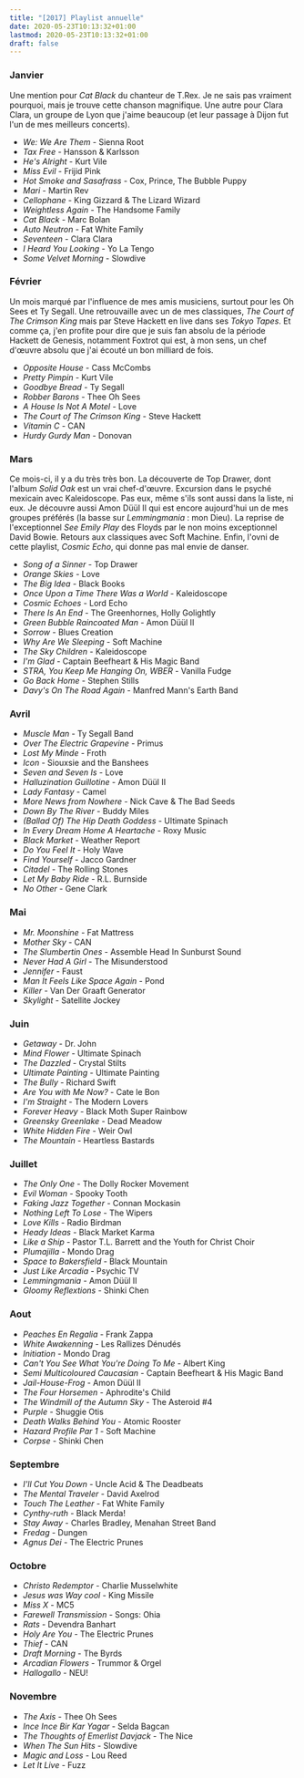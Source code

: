 ```yaml
---
title: "[2017] Playlist annuelle"
date: 2020-05-23T10:13:32+01:00
lastmod: 2020-05-23T10:13:32+01:00
draft: false
---
```


### Janvier

Une mention pour *Cat Black* du chanteur de T.Rex. Je ne sais pas vraiment pourquoi, mais je trouve cette chanson magnifique. Une autre pour Clara Clara, un groupe de Lyon que j'aime beaucoup (et leur passage à Dijon fut l'un de mes meilleurs concerts).

* *We: We Are Them* - Sienna Root
* *Tax Free* - Hansson & Karlsson
* *He's Alright* - Kurt Vile
* *Miss Evil* - Frijid Pink
* *Hot Smoke and Sasafrass* - Cox, Prince, The Bubble Puppy
* *Mari* - Martin Rev
* *Cellophane* - King Gizzard & The Lizard Wizard
* *Weightless Again* - The Handsome Family
* *Cat Black* - Marc Bolan
* *Auto Neutron* - Fat White Family
* *Seventeen* - Clara Clara
* *I Heard You Looking* - Yo La Tengo
* *Some Velvet Morning* - Slowdive

### Février

Un mois marqué par l'influence de mes amis musiciens, surtout pour les Oh Sees et Ty Segall. Une retrouvaille avec un de mes classiques, *The Court of The Crimson King* mais par Steve Hackett en live dans ses *Tokyo Tapes*. Et comme ça, j'en profite pour dire que je suis fan absolu de la période Hackett de Genesis, notamment Foxtrot qui est, à mon sens, un chef d'œuvre absolu que j'ai écouté un bon milliard de fois.

* *Opposite House* - Cass McCombs
* *Pretty Pimpin* - Kurt Vile
* *Goodbye Bread* - Ty Segall
* *Robber Barons* - Thee Oh Sees
* *A House Is Not A Motel* - Love
* *The Court of The Crimson King* - Steve Hackett
* *Vitamin C* - CAN
* *Hurdy Gurdy Man* - Donovan

### Mars

Ce mois-ci, il y a du très très bon. La découverte de Top Drawer, dont l'album *Solid Oak* est un vrai chef-d'œuvre. Excursion dans le psyché mexicain avec Kaleidoscope. Pas eux, même s'ils sont aussi dans la liste, ni eux. Je découvre aussi Amon Düül II qui est encore aujourd'hui un de mes groupes préférés (la basse sur *Lemmingmania* : mon Dieu). La reprise de l'exceptionnel *See Emily Play* des Floyds par le non moins exceptionnel David Bowie. Retours aux classiques avec Soft Machine. Enfin, l'ovni de cette playlist, *Cosmic Echo*, qui donne pas mal envie de danser.

* *Song of a Sinner* - Top Drawer
* *Orange Skies* - Love
* *The Big Idea* - Black Books
* *Once Upon a Time There Was a World* - Kaleidoscope
* *Cosmic Echoes* - Lord Echo
* *There Is An End* - The Greenhornes, Holly Golightly
* *Green Bubble Raincoated Man* - Amon Düül II
* *Sorrow* - Blues Creation
* *Why Are We Sleeping* - Soft Machine
* *The Sky Children* - Kaleidoscope
* *I'm Glad* - Captain Beefheart & His Magic Band
* *STRA, You Keep Me Hanging On, WBER* - Vanilla Fudge
* *Go Back Home* - Stephen Stills
* *Davy's On The Road Again* - Manfred Mann's Earth Band

### Avril

* *Muscle Man* - Ty Segall Band
* *Over The Electric Grapevine* - Primus
* *Lost My Minde* - Froth
* *Icon* - Siouxsie and the Banshees
* *Seven and Seven Is* - Love
* *Halluzination Guillotine* - Amon Düül II
* *Lady Fantasy* - Camel
* *More News from Nowhere* - Nick Cave & The Bad Seeds
* *Down By The River* - Buddy Miles
* *(Ballad Of) The Hip Death Goddess* - Ultimate Spinach
* *In Every Dream Home A Heartache* - Roxy Music
* *Black Market* - Weather Report
* *Do You Feel It* - Holy Wave
* *Find Yourself* - Jacco Gardner
* *Citadel* - The Rolling Stones
* *Let My Baby Ride* - R.L. Burnside
* *No Other* - Gene Clark

### Mai

* *Mr. Moonshine* - Fat Mattress
* *Mother Sky* - CAN
* *The Slumbertin Ones* - Assemble Head In Sunburst Sound
* *Never Had A Girl* - The Misunderstood
* *Jennifer* - Faust
* *Man It Feels Like Space Again* - Pond
* *Killer* - Van Der Graaft Generator
* *Skylight* - Satellite Jockey

### Juin

* *Getaway* - Dr. John
* *Mind Flower* - Ultimate Spinach
* *The Dazzled* - Crystal Stilts
* *Ultimate Painting* - Ultimate Painting
* *The Bully* - Richard Swift
* *Are You with Me Now?* - Cate le Bon
* *I'm Straight* - The Modern Lovers
* *Forever Heavy* - Black Moth Super Rainbow
* *Greensky Greenlake* - Dead Meadow
* *White Hidden Fire* - Weir Owl
* *The Mountain* - Heartless Bastards

### Juillet

* *The Only One* - The Dolly Rocker Movement
* *Evil Woman* - Spooky Tooth
* *Faking Jazz Together* - Connan Mockasin
* *Nothing Left To Lose* - The Wipers
* *Love Kills* - Radio Birdman
* *Heady Ideas* - Black Market Karma
* *Like a Ship* - Pastor T.L. Barrett and the Youth for Christ Choir
* *Plumajilla* - Mondo Drag
* *Space to Bakersfield* - Black Mountain
* *Just Like Arcadia* - Psychic TV
* *Lemmingmania* - Amon Düül II
* *Gloomy Reflextions* - Shinki Chen

### Aout

* *Peaches En Regalia* - Frank Zappa
* *White Awakenning* - Les Rallizes Dénudés
* *Initiation* - Mondo Drag
* *Can't You See What You're Doing To Me* - Albert King
* *Semi Multicoloured Caucasian* - Captain Beefheart & His Magic Band
* *Jail-House-Frog* - Amon Düül II
* *The Four Horsemen* - Aphrodite's Child
* *The Windmill of the Autumn Sky* - The Asteroid #4
* *Purple* - Shuggie Otis
* *Death Walks Behind You* - Atomic Rooster
* *Hazard Profile Par 1* - Soft Machine
* *Corpse* - Shinki Chen

### Septembre

* *I'll Cut You Down* - Uncle Acid & The Deadbeats
* *The Mental Traveler* - David Axelrod
* *Touch The Leather* - Fat White Family
* *Cynthy-ruth* - Black Merda!
* *Stay Away* - Charles Bradley, Menahan Street Band
* *Fredag* - Dungen
* *Agnus Dei* - The Electric Prunes

### Octobre

* *Christo Redemptor* - Charlie Musselwhite
* *Jesus was Way cool* - King Missile
* *Miss X* - MC5
* *Farewell Transmission* - Songs: Ohia
* *Rats* - Devendra Banhart
* *Holy Are You* - The Electric Prunes
* *Thief* - CAN
* *Draft Morning* - The Byrds
* *Arcadian Flowers* - Trummor & Orgel
* *Hallogallo* - NEU!

### Novembre

* *The Axis* - Thee Oh Sees
* *Ince Ince Bir Kar Yagar* - Selda Bagcan
* *The Thoughts of Emerlist Davjack* - The Nice
* *When The Sun Hits* - Slowdive
* *Magic and Loss* - Lou Reed
* *Let It Live* - Fuzz
